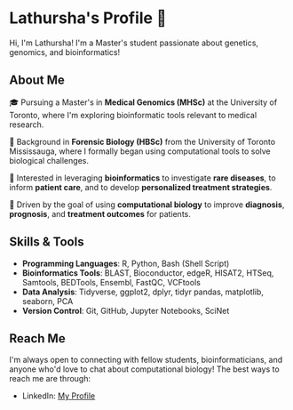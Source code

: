 # Lathursha's Profile 🧫
Hi, I'm Lathursha! I'm a Master's student passionate about genetics, genomics, and bioinformatics!

## About Me
🎓 Pursuing a Master's in **Medical Genomics (MHSc)** at the University of Toronto, where I'm exploring bioinformatic tools relevant to medical research.

🔬 Background in **Forensic Biology (HBSc)** from the University of Toronto Mississauga,  where I formally began using computational tools to solve biological challenges.

🧫 Interested in leveraging **bioinformatics** to investigate **rare diseases**, to inform **patient care**, and to develop **personalized treatment strategies**.

🧪 Driven by the goal of using **computational biology** to improve **diagnosis**, **prognosis**, and **treatment outcomes** for patients.

## Skills & Tools
- **Programming Languages**: R, Python, Bash (Shell Script)
- **Bioinformatics Tools**: BLAST, Bioconductor, edgeR, HISAT2, HTSeq, Samtools, BEDTools, Ensembl, FastQC, VCFtools
- **Data Analysis**: Tidyverse, ggplot2, dplyr, tidyr pandas, matplotlib, seaborn, PCA
- **Version Control**: Git, GitHub, Jupyter Notebooks, SciNet

## Reach Me
I'm always open to connecting with fellow students, bioinformaticians, and anyone who'd love to chat about computational biology! The best ways to reach me are through:
- LinkedIn: [My Profile](https://www.linkedin.com/in/lathursha-kalaranjan/)

<!---
- 👋 Hi, I’m @lathulotus
- 👀 I’m interested in ...
- 🌱 I’m currently learning ...
- 💞️ I’m looking to collaborate on ...
- 📫 How to reach me ...
- 😄 Pronouns: ...
- ⚡ Fun fact: ...
lathulotus/lathulotus is a ✨ special ✨ repository because its `README.md` (this file) appears on your GitHub profile.
You can click the Preview link to take a look at your changes.
--->
